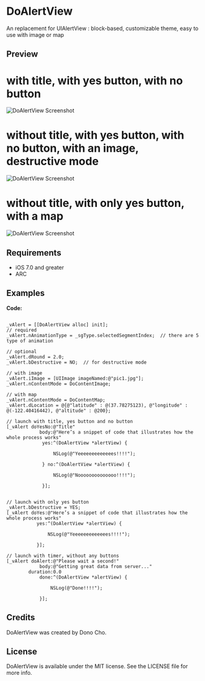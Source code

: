 DoAlertView
===========

An replacement for UIAlertView : block-based, customizable theme, easy to use with image or map

## Preview

# with title, with yes button, with no button
![DoAlertView Screenshot](https://raw.github.com/donobono/DoAlertView/master/p1.png)

# without title, with yes button, with no button, with an image, destructive mode
![DoAlertView Screenshot](https://raw.github.com/donobono/DoAlertView/master/p2.png)

# without title, with only yes button, with a map
![DoAlertView Screenshot](https://raw.github.com/donobono/DoAlertView/master/p3.png)


## Requirements
- iOS 7.0 and greater
- ARC


## Examples

**Code:**

```objc

_vAlert = [[DoAlertView alloc] init];
// required
_vAlert.nAnimationType = _sgType.selectedSegmentIndex;	// there are 5 type of animation

// optional
_vAlert.dRound = 2.0;
_vAlert.bDestructive = NO;	// for destructive mode

// with image
_vAlert.iImage = [UIImage imageNamed:@"pic1.jpg"];
_vAlert.nContentMode = DoContentImage;

// with map
_vAlert.nContentMode = DoContentMap;
_vAlert.dLocation = @{@"latitude" : @(37.78275123), @"longitude" : @(-122.40416442), @"altitude" : @200};

// launch with title, yes button and no button
[_vAlert doYesNo:@"Title"
            body:@"Here’s a snippet of code that illustrates how the whole process works"
             yes:^(DoAlertView *alertView) {
              
                 NSLog(@"Yeeeeeeeeeeeees!!!!");

             } no:^(DoAlertView *alertView) {

                 NSLog(@"Noooooooooooooo!!!!");
               
             }];


// launch with only yes button
_vAlert.bDestructive = YES;
[_vAlert doYes:@"Here’s a snippet of code that illustrates how the whole process works"
           yes:^(DoAlertView *alertView) {
               
               NSLog(@"Yeeeeeeeeeeeees!!!!");
               
           }];

// launch with timer, without any buttons
[_vAlert doAlert:@"Please wait a second!"
            body:@"Getting great data from server..."
        duration:0.0
            done:^(DoAlertView *alertView) {
                
                NSLog(@"Done!!!!");
                
            }];

```

## Credits

DoAlertView was created by Dono Cho.


## License

DoAlertView is available under the MIT license. See the LICENSE file for more info.
